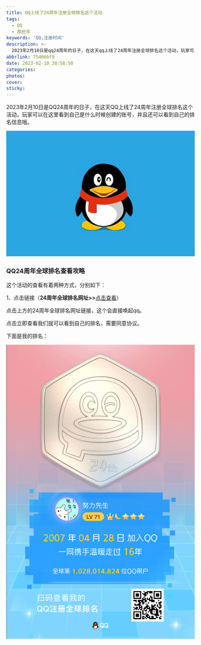 ```yaml
---
title: QQ上线了24周年注册全球排名这个活动
tags:
  - QQ
  - 那些年
keywords: 'QQ,注册时间'
description: >-
  2023年2月10日是qq24周年的日子，在这天qq上线了24周年注册全球排名这个活动，玩家可以在这里看到自己是什么时候创建的账号，并且还可以看到自己的排名信息哦。
abbrlink: 75466bf9
date: 2023-02-10 20:58:50
categories:
photos:
cover:
sticky:
---
```


2023年2月10日是QQ24周年的日子，在这天QQ上线了24周年注册全球排名这个活动，玩家可以在这里看到自己是什么时候创建的账号，并且还可以看到自己的排名信息哦。

<!-- more -->

![QQ](20230210/20230210161435_71813.jpg)

### QQ24周年全球排名查看攻略

这个活动的查看有着两种方式，分别如下：

1、点击链接（**24周年全球排名网址>>**[点击查看](https://ti.qq.com/open_qq/newIndex.html?url=https%3A%2F%2Fti.qq.com%2Fact%2Fqq24th%2Findex.html%3F_wv%3D16777219%26_wwv%3D128%26source%3D2)）

点击上方的24周年全球排名网址链接，这个会直接唤起qq。

点击立即查看我们就可以看到自己的排名，需要同意协议。



下面是我的排名：

![IMG_0057](20230210/IMG_0057.JPG)
